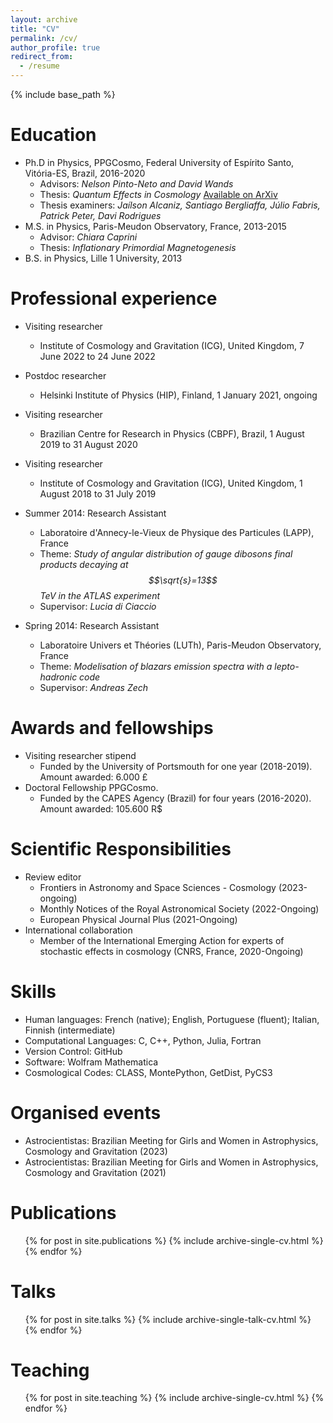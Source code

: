 ```yaml
---
layout: archive
title: "CV"
permalink: /cv/
author_profile: true
redirect_from:
  - /resume
---
```


{% include base_path %}

Education
======
* Ph.D in Physics, PPGCosmo, Federal University of Espírito Santo, Vitória-ES, Brazil, 2016-2020
	* Advisors: <i>Nelson Pinto-Neto and David Wands</i>
	* Thesis: <i>Quantum Effects in Cosmology</i> [Available on ArXiv](https://arxiv.org/abs/2010.03462)
	* Thesis examiners: <i>Jaílson Alcaniz, Santiago Bergliaffa, Júlio Fabris, Patrick Peter, Davi Rodrigues</i> 
* M.S. in Physics, Paris-Meudon Observatory, France, 2013-2015
	* Advisor: <i>Chiara Caprini</i>
	* Thesis: <i> Inflationary Primordial Magnetogenesis</i>
* B.S. in Physics,  Lille 1 University, 2013



Professional experience
======
* Visiting researcher
  * Institute of Cosmology and Gravitation (ICG), United Kingdom, 7 June 2022 to 24 June 2022
* Postdoc researcher
  * Helsinki Institute of Physics (HIP), Finland, 1 January 2021, ongoing
* Visiting researcher
  * Brazilian Centre for Research in Physics (CBPF), Brazil, 1 August 2019 to 31 August 2020
* Visiting researcher
  * Institute of Cosmology and Gravitation (ICG), United Kingdom, 1 August 2018 to 31 July 2019
* Summer 2014: Research Assistant
  * Laboratoire d'Annecy-le-Vieux de Physique des Particules (LAPP), France
  * Theme: <i>Study of angular distribution of gauge dibosons final products decaying at $$\sqrt{s}=13$$ TeV in the ATLAS experiment</i>
  * Supervisor: <i>Lucia di Ciaccio</i>

* Spring 2014: Research Assistant
  * Laboratoire Univers et Théories (LUTh), Paris-Meudon Observatory, France
  * Theme: <i>Modelisation of blazars emission spectra with a lepto-hadronic code</i>
  * Supervisor: <i>Andreas Zech</i>
  
Awards and fellowships
======
* Visiting researcher stipend
  * Funded by the University of Portsmouth for one year (2018-2019). Amount awarded:  6.000 £
* Doctoral Fellowship PPGCosmo. 
  * Funded by the CAPES Agency (Brazil) for four years (2016-2020). Amount awarded: 105.600 R$

Scientific Responsibilities
======
* Review editor
  * Frontiers in Astronomy and Space Sciences - Cosmology (2023-ongoing)
  * Monthly Notices of the Royal Astronomical Society (2022-Ongoing)
  * European Physical Journal Plus (2021-Ongoing)
* International collaboration
  * Member of the International Emerging Action for experts of stochastic effects in cosmology (CNRS, France, 2020-Ongoing)

Skills
======
* Human languages: French (native); English, Portuguese (fluent); Italian, Finnish (intermediate)
* Computational Languages: C, C++, Python, Julia, Fortran
* Version Control: GitHub
* Software: Wolfram Mathematica
* Cosmological Codes: CLASS, MontePython, GetDist, PyCS3

Organised events
======
* Astrocientistas: Brazilian Meeting for Girls and Women in Astrophysics, Cosmology and Gravitation (2023)
* Astrocientistas: Brazilian Meeting for Girls and Women in Astrophysics, Cosmology and Gravitation (2021)

Publications
======
  <ul>{% for post in site.publications %}
    {% include archive-single-cv.html %}
  {% endfor %}</ul>
  
Talks
======
  <ul>{% for post in site.talks %}
    {% include archive-single-talk-cv.html %}
  {% endfor %}</ul>
  
Teaching
======
  <ul>{% for post in site.teaching %}
    {% include archive-single-cv.html %}
  {% endfor %}</ul>
  
